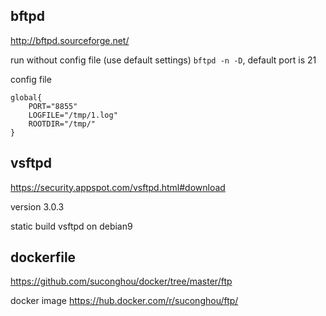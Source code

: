 ## bftpd

http://bftpd.sourceforge.net/


run without config file (use default settings) `bftpd -n -D`, default port is 21

config file
```
global{
	PORT="8855"
	LOGFILE="/tmp/1.log"
	ROOTDIR="/tmp/"
}
```


## vsftpd

https://security.appspot.com/vsftpd.html#download

version 3.0.3

static build vsftpd on debian9


## dockerfile

https://github.com/suconghou/docker/tree/master/ftp


docker image  https://hub.docker.com/r/suconghou/ftp/


